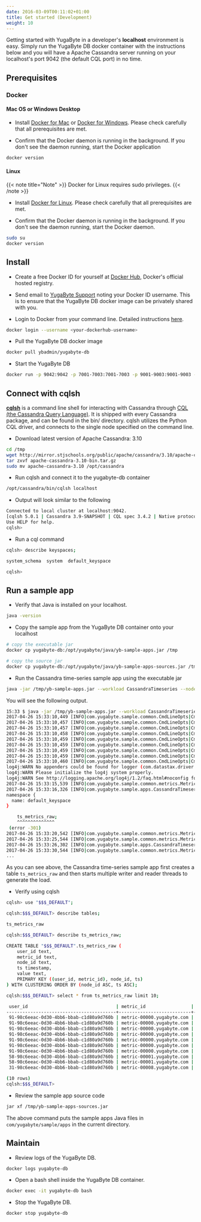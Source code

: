 ```yaml
---
date: 2016-03-09T00:11:02+01:00
title: Get started (Development)
weight: 10
---
```


Getting started with YugaByte in a developer's **localhost** environment is easy. Simply run the YugaByte DB docker container with the instructions below and you will have a Apache Cassandra server running on your localhost's port 9042 (the default CQL port) in no time.

## Prerequisites

### Docker

#### Mac OS or Windows Desktop

- Install [Docker for Mac](https://docs.docker.com/docker-for-mac/install/) or [Docker for Windows](https://store.docker.com/editions/community/docker-ce-desktop-windows). Please check carefully that all prerequisites are met.

- Confirm that the Docker daemon is running in the background. If you don't see the daemon running, start the Docker application

```sh
docker version
```

#### Linux

{{< note title="Note" >}}
Docker for Linux requires sudo privileges. 
{{< /note >}}

- Install [Docker for Linux](https://docs.docker.com/engine/installation/linux/ubuntulinux/). Please check carefully that all prerequisites are met.

- Confirm that the Docker daemon is running in the background. If you don't see the daemon running, start the Docker daemon.

```sh
sudo su 
docker version
```

## Install

- Create a free Docker ID for yourself at [Docker Hub](https://hub.docker.com/), Docker's official hosted registry.

- Send email to [YugaByte Support](mailto:support@yugabyte.com) noting your Docker ID username. This is to ensure that the YugaByte DB docker image can be privately shared with you.

- Login to Docker from your command line. Detailed instructions [here](https://docs.docker.com/engine/reference/commandline/login/). 

```sh
docker login --username <your-dockerhub-username>
```

- Pull the YugaByte DB docker image

```sh
docker pull ybadmin/yugabyte-db
```

- Start the YugaByte DB

```sh
docker run -p 9042:9042 -p 7001-7003:7001-7003 -p 9001-9003:9001-9003 --name yugabyte-db --rm -d ybadmin/yugabyte-db
```


## Connect with cqlsh

[**cqlsh**](http://cassandra.apache.org/doc/latest/tools/cqlsh.html) is a command line shell for interacting with Cassandra through [CQL (the Cassandra Query Language)](http://cassandra.apache.org/doc/latest/cql/index.html). It is shipped with every Cassandra package, and can be found in the bin/ directory. cqlsh utilizes the Python CQL driver, and connects to the single node specified on the command line.

- Download latest version of Apache Cassandra: 3.10

```sh
cd /tmp
wget http://mirror.stjschools.org/public/apache/cassandra/3.10/apache-cassandra-3.10-bin.tar.gz 
tar zxvf apache-cassandra-3.10-bin.tar.gz
sudo mv apache-cassandra-3.10 /opt/cassandra
```

- Run cqlsh and connect it to the yugabyte-db container 

```sh
/opt/cassandra/bin/cqlsh localhost
```

- Output will look similar to the following

```sh
Connected to local cluster at localhost:9042.
[cqlsh 5.0.1 | Cassandra 3.9-SNAPSHOT | CQL spec 3.4.2 | Native protocol v4]
Use HELP for help.
cqlsh> 
```

- Run a cql command

```sh
cqlsh> describe keyspaces;

system_schema  system  default_keyspace

cqlsh> 

```

## Run a sample app


- Verify that Java is installed on your localhost.

```sh
java -version
```

- Copy the sample app from the YugaByte DB container onto your localhost

```sh
# copy the executable jar
docker cp yugabyte-db:/opt/yugabyte/java/yb-sample-apps.jar /tmp

# copy the source jar
docker cp yugabyte-db:/opt/yugabyte/java/yb-sample-apps-sources.jar /tmp
```

- Run the Cassandra time-series sample app using the executable jar

```sh
java -jar /tmp/yb-sample-apps.jar --workload CassandraTimeseries --nodes localhost:9042
```

You will see the following output.

```sh
15:33 $ java -jar /tmp/yb-sample-apps.jar --workload CassandraTimeseries --nodes localhost:9042
2017-04-26 15:33:10,449 [INFO|com.yugabyte.sample.common.CmdLineOpts|CmdLineOpts] Using a randomly generated UUID : a73d0655-d497-4f0f-ac47-1f7a09a40cbd
2017-04-26 15:33:10,457 [INFO|com.yugabyte.sample.common.CmdLineOpts|CmdLineOpts] App: CassandraTimeseries
2017-04-26 15:33:10,457 [INFO|com.yugabyte.sample.common.CmdLineOpts|CmdLineOpts] Adding node: localhost:9042
2017-04-26 15:33:10,458 [INFO|com.yugabyte.sample.common.CmdLineOpts|CmdLineOpts] Num reader threads: 1, num writer threads: 16
2017-04-26 15:33:10,459 [INFO|com.yugabyte.sample.common.CmdLineOpts|CmdLineOpts] Num unique keys to insert: 0
2017-04-26 15:33:10,459 [INFO|com.yugabyte.sample.common.CmdLineOpts|CmdLineOpts] Num keys to update: -1
2017-04-26 15:33:10,459 [INFO|com.yugabyte.sample.common.CmdLineOpts|CmdLineOpts] Num keys to read: -1
2017-04-26 15:33:10,459 [INFO|com.yugabyte.sample.common.CmdLineOpts|CmdLineOpts] Value size: 100
2017-04-26 15:33:10,460 [INFO|com.yugabyte.sample.common.CmdLineOpts|CmdLineOpts] Table TTL (secs): 86400
log4j:WARN No appenders could be found for logger (com.datastax.driver.core.SchemaParser).
log4j:WARN Please initialize the log4j system properly.
log4j:WARN See http://logging.apache.org/log4j/1.2/faq.html#noconfig for more info.
2017-04-26 15:33:15,539 [INFO|com.yugabyte.sample.common.metrics.MetricsTracker|MetricsTracker] Read: 0.00 ops/sec (0.00 ms/op), 0 total ops  |  Write: 0.00 ops/sec (0.00 ms/op), 0 total ops  |  Uptime: 5079 ms | Verification: ON | 
2017-04-26 15:33:16,326 [INFO|com.yugabyte.sample.apps.CassandraTimeseries|CassandraTimeseries] Ignoring exception dropping table: SQL error (yb/sql/ptree/process_context.cc:36): SQL Error (1.11): Table Not Found - Not found (yb/common/wire_protocol.cc:119): The table does not exist: table_name: "ts_metrics_raw"
namespace {
  name: default_keyspace
}

	ts_metrics_raw;
	^^^^^^^^^^^^^^
 (error -301)
2017-04-26 15:33:20,542 [INFO|com.yugabyte.sample.common.metrics.MetricsTracker|MetricsTracker] Read: 0.00 ops/sec (0.00 ms/op), 0 total ops  |  Write: 0.00 ops/sec (0.00 ms/op), 0 total ops  |  Uptime: 10082 ms | Verification: ON | 
2017-04-26 15:33:25,544 [INFO|com.yugabyte.sample.common.metrics.MetricsTracker|MetricsTracker] Read: 0.00 ops/sec (0.00 ms/op), 0 total ops  |  Write: 0.00 ops/sec (0.00 ms/op), 0 total ops  |  Uptime: 15084 ms | Verification: ON | 
2017-04-26 15:33:26,302 [INFO|com.yugabyte.sample.apps.CassandraTimeseries|CassandraTimeseries] Created a Cassandra table ts_metrics_raw using query: [CREATE TABLE ts_metrics_raw (  user_id varchar, metric_id varchar, node_id varchar, ts timestamp, value varchar, primary key ((user_id, metric_id), node_id, ts)) WITH default_time_to_live = 86400;]
2017-04-26 15:33:30,544 [INFO|com.yugabyte.sample.common.metrics.MetricsTracker|MetricsTracker] Read: 0.00 ops/sec (0.00 ms/op), 0 total ops  |  Write: 0.00 ops/sec (0.00 ms/op), 0 total ops  |  Uptime: 4240 ms | Verification: ON | 
...
```

As you can see above, the Cassandra time-series sample app first creates a table `ts_metrics_raw` and then starts multiple writer and reader threads to generate the load.

- Verify using cqlsh

```sh
cqlsh> use "$$$_DEFAULT";

cqlsh:$$$_DEFAULT> describe tables;

ts_metrics_raw

cqlsh:$$$_DEFAULT> describe ts_metrics_raw;

CREATE TABLE "$$$_DEFAULT".ts_metrics_raw (
    user_id text,
    metric_id text,
    node_id text,
    ts timestamp,
    value text,
    PRIMARY KEY ((user_id, metric_id), node_id, ts)
) WITH CLUSTERING ORDER BY (node_id ASC, ts ASC);

cqlsh:$$$_DEFAULT> select * from ts_metrics_raw limit 10;

 user_id                                 | metric_id                 | node_id    | ts                              | value
-----------------------------------------+---------------------------+------------+---------------------------------+--------------------------
 91-98c6eeac-0d30-4bb6-bbab-c1d80a9d760b | metric-00000.yugabyte.com | node-00004 | 2017-04-26 23:34:32.000000+0000 | 1493249672000[B@3d7e092e
 91-98c6eeac-0d30-4bb6-bbab-c1d80a9d760b | metric-00000.yugabyte.com | node-00004 | 2017-04-26 23:34:33.000000+0000 | 1493249673000[B@55c0e5c2
 91-98c6eeac-0d30-4bb6-bbab-c1d80a9d760b | metric-00000.yugabyte.com | node-00005 | 2017-04-26 23:34:52.000000+0000 |  1493249692000[B@5dcabaf
 91-98c6eeac-0d30-4bb6-bbab-c1d80a9d760b | metric-00000.yugabyte.com | node-00006 | 2017-04-26 23:34:44.000000+0000 | 1493249684000[B@6b3429c8
 91-98c6eeac-0d30-4bb6-bbab-c1d80a9d760b | metric-00000.yugabyte.com | node-00006 | 2017-04-26 23:34:45.000000+0000 | 1493249685000[B@5dd2c16d
 91-98c6eeac-0d30-4bb6-bbab-c1d80a9d760b | metric-00000.yugabyte.com | node-00007 | 2017-04-26 23:34:42.000000+0000 | 1493249682000[B@293d7907
 91-98c6eeac-0d30-4bb6-bbab-c1d80a9d760b | metric-00000.yugabyte.com | node-00007 | 2017-04-26 23:34:43.000000+0000 | 1493249683000[B@43e0347b
 58-98c6eeac-0d30-4bb6-bbab-c1d80a9d760b | metric-00001.yugabyte.com | node-00000 | 2017-04-26 23:34:43.000000+0000 | 1493249683000[B@22d7b22b
 58-98c6eeac-0d30-4bb6-bbab-c1d80a9d760b | metric-00001.yugabyte.com | node-00004 | 2017-04-26 23:34:50.000000+0000 | 1493249690000[B@30a15573
 31-98c6eeac-0d30-4bb6-bbab-c1d80a9d760b | metric-00008.yugabyte.com | node-00000 | 2017-04-26 23:34:46.000000+0000 | 1493249686000[B@211e5e6e

(10 rows)
cqlsh:$$$_DEFAULT>

```

- Review the sample app source code


```sh
jar xf /tmp/yb-sample-apps-sources.jar
```
The above command puts the sample apps Java files in `com/yugabyte/sample/apps` in the current directory.

## Maintain

- Review logs of the YugaByte DB.

```sh
docker logs yugabyte-db 
```

- Open a bash shell inside the YugaByte DB container.

```sh
docker exec -it yugabyte-db bash
```

- Stop the YugaByte DB.

```sh
docker stop yugabyte-db
```

